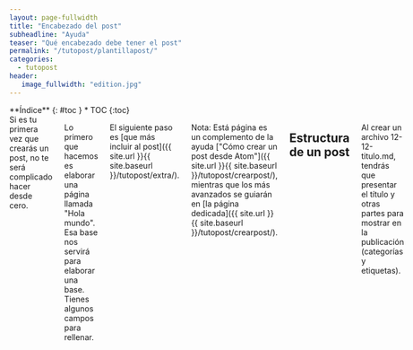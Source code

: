 ```yaml
---
layout: page-fullwidth
title: "Encabezado del post"
subheadline: "Ayuda"
teaser: "Qué encabezado debe tener el post"
permalink: "/tutopost/plantillapost/"
categories:
  - tutopost
header:
   image_fullwidth: "edition.jpg"
---
```

<div class="row">
<div class="medium-4 medium-push-8 columns" markdown="1">
<div class="panel radius" markdown="1">
**Índice**
{: #toc }
*  TOC
{:toc}
</div>
</div><!-- /.medium-4.columns -->

<div class="medium-8 medium-pull-4 columns" markdown="1">
Si es tu primera vez que crearás un post, no te será complicado hacer desde cero.

Lo primero que hacemos es elaborar una página llamada "Hola mundo". Esa base nos servirá para elaborar una base. Tienes algunos campos para rellenar.

El siguiente paso es [que más incluir al post]({{ site.url }}{{ site.baseurl }}/tutopost/extra/).

Nota: Está página es un complemento de la ayuda ["Cómo crear un post desde Atom"]({{ site.url }}{{ site.baseurl }}/tutopost/crearpost/), mientras que los más avanzados se guiarán en [la página dedicada]({{ site.url }}{{ site.baseurl }}/tutopost/crearpost/).

## Estructura de un post
Al crear un archivo 12-12-titulo.md, tendrás que presentar el título y otras partes para mostrar en la publicación (categorías y etiquetas).

~~~
---
layout: page
#
# Contenido
#
title: "Hola mundo"
subheadline: "Subtítulo"
teaser: "Descripción"
meta_description: "Palabras claves"
categories:
  - tutoriales
tags:
  - mitag
#
# Estilo
#
---
Cuerpo del texto
~~~

### Con una imagen de fondo

Eso es opcional, añade una imagen para decorar el contenido.

~~~
---
layout: page
#
# Contenido
#
title: "Hola mundo"
subheadline: "Subtítulo"
teaser: "Descripción"
meta_description: "Palabras claves"
categories:
  - tutoriales
tags:
  - mitag
#
# Estilo
#
image:
    title: title_image.jpg
    thumb: thumbnail_image.jpg
    homepage: header_homepage_13.jpg
    caption: Image by Phlow
    caption_url: "http://phlow.de/"
---
Cuerpo del texto
~~~
### Vídeo de fondo
También puedes usar una vídeo de fondo. Muy adecuado a presentar una grabación sin recurrir demasiado al texto.

~~~
---
layout: video
#
# Contenido
#
title: "Hola mundo"
subheadline: "Subtítulo"
teaser: "Descripción"
meta_description: "Palabras claves"
categories:
  - tutoriales
tags:
  - mitag
  - video
#
# Estilo
#
iframe: "<iframe width='970' height='546' src='//www.youtube.com/embed/12345678' frameborder='0' allowfullscreen></iframe>"
video:
    embedURL: ""
    contentURL: ""
    thumbnailUrl: ""
---

## Extra

### subheadlines

Si quieres añadir un línea debajo del encabezado, define al iniciar el texto como:

`subheadline:  "Subheadline"`

### Miga de pan

Para añadir una miga de pan o [breadcrumbs](https://es.wikipedia.org/wiki/Miga_de_pan_(inform%C3%A1tica)), añade:

{% highlight html %}
breadcrumb: true
{% endhighlight %}

### Comentarios

Puedes usar comentarios con *Feeling Responsive* cortesía de Disqus. Si usas Disqus-Comments abre `config.yml` y establece en el `disqus_shortname`. [More on how to use Disqus ›](https://disqus.com/websites/)

Por defecto, están desactivados y puedes personalizar en `config.yml`. Para **activar comentarios** añade el código `comments: true` debajo de `layout: page`.

<small markdown="1">[Ir al índice](#toc)</small>
{: .text-right }

## Agradecimientos

La plantilla está basada en la [documentación de Jekyll](https://jekyllrb.com/docs/posts/).

</div><!-- /.medium-8.columns -->
</div><!-- /.row -->
